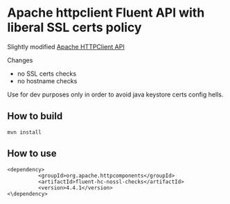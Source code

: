 <!--
   ====================================================================
   Licensed to the Apache Software Foundation (ASF) under one
   or more contributor license agreements.  See the NOTICE file
   distributed with this work for additional information
   regarding copyright ownership.  The ASF licenses this file
   to you under the Apache License, Version 2.0 (the
   "License"); you may not use this file except in compliance
   with the License.  You may obtain a copy of the License at

     http://www.apache.org/licenses/LICENSE-2.0

   Unless required by applicable law or agreed to in writing,
   software distributed under the License is distributed on an
   "AS IS" BASIS, WITHOUT WARRANTIES OR CONDITIONS OF ANY
   KIND, either express or implied.  See the License for the
   specific language governing permissions and limitations
   under the License.
   ====================================================================

   This software consists of voluntary contributions made by many
   individuals on behalf of the Apache Software Foundation.  For more
   information on the Apache Software Foundation, please see
   <http://www.apache.org />.
 -->
# Apache httpclient Fluent API with liberal SSL certs policy

Slightly modified [Apache HTTPClient API](https://hc.apache.org/httpcomponents-client-ga/tutorial/html/fluent.html)

Changes

* no SSL certs checks
* no hostname checks

Use for dev purposes only in order to avoid java keystore certs config hells.

## How to build

```
mvn install
```

## How to use

```
<dependency>
          <groupId>org.apache.httpcomponents</groupId>
          <artifactId>fluent-hc-nossl-checks</artifactId>
          <version>4.4.1</version>
<\dependency>          
```          
